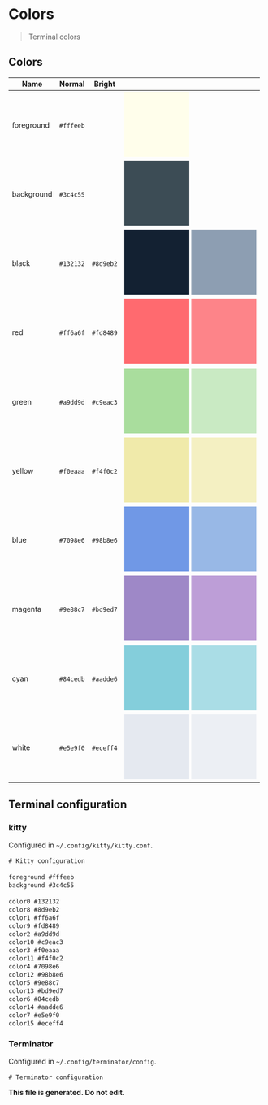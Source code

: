 # Colors

> Terminal colors

## Colors

| Name | Normal | Bright |   |
| ---- | ------ | ------ | - |
| foreground | `#fffeeb` | | ![foreground-normal](svg/foreground.normal.svg) |
| background | `#3c4c55` | | ![background-normal](svg/background.normal.svg) |
| black | `#132132` | `#8d9eb2` | ![black-normal](svg/black.normal.svg) ![black-bright](svg/black.bright.svg) |
| red | `#ff6a6f` | `#fd8489` | ![red-normal](svg/red.normal.svg) ![red-bright](svg/red.bright.svg) |
| green | `#a9dd9d` | `#c9eac3` | ![green-normal](svg/green.normal.svg) ![green-bright](svg/green.bright.svg) |
| yellow | `#f0eaaa` | `#f4f0c2` | ![yellow-normal](svg/yellow.normal.svg) ![yellow-bright](svg/yellow.bright.svg) |
| blue | `#7098e6` | `#98b8e6` | ![blue-normal](svg/blue.normal.svg) ![blue-bright](svg/blue.bright.svg) |
| magenta | `#9e88c7` | `#bd9ed7` | ![magenta-normal](svg/magenta.normal.svg) ![magenta-bright](svg/magenta.bright.svg) |
| cyan | `#84cedb` | `#aadde6` | ![cyan-normal](svg/cyan.normal.svg) ![cyan-bright](svg/cyan.bright.svg) |
| white | `#e5e9f0` | `#eceff4` | ![white-normal](svg/white.normal.svg) ![white-bright](svg/white.bright.svg) |


## Terminal configuration

### kitty

Configured in `~/.config/kitty/kitty.conf`.

```
# Kitty configuration

foreground #fffeeb
background #3c4c55

color0 #132132
color8 #8d9eb2
color1 #ff6a6f
color9 #fd8489
color2 #a9dd9d
color10 #c9eac3
color3 #f0eaaa
color11 #f4f0c2
color4 #7098e6
color12 #98b8e6
color5 #9e88c7
color13 #bd9ed7
color6 #84cedb
color14 #aadde6
color7 #e5e9f0
color15 #eceff4
```

### Terminator

Configured in `~/.config/terminator/config`.

```
# Terminator configuration
```

**This file is generated. Do not edit.**
